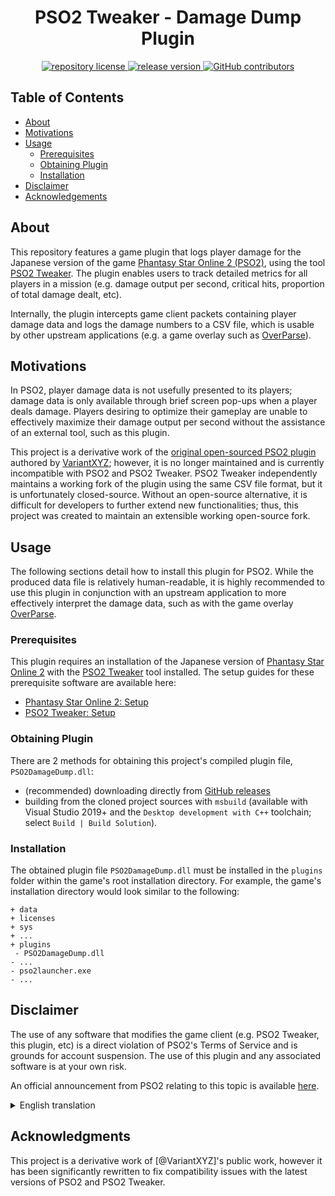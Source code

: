 <h1 align="center">
    PSO2 Tweaker - Damage Dump Plugin
</h1>

<p align="center">
    <a href="https://github.com/approved/PSO2DamageDump/blob/master/LICENSE">
        <img alt="repository license" src="https://img.shields.io/github/license/approved/PSO2DamageDump?style=for-the-badge"/>
    </a>
    <a href="https://github.com/approved/PSO2DamageDump/releases">
        <img alt="release version" src="https://img.shields.io/github/v/tag/approved/PSO2DamageDump?style=for-the-badge&logo=visual-studio"/>
    </a>
    <a href="https://github.com/approved/PSO2DamageDump/graphs/contributors">
        <img alt="GitHub contributors" src="https://img.shields.io/github/contributors/approved/PSO2DamageDump?color=green&logo=github&style=for-the-badge"/>
    </a>
</p>


## Table of Contents
- [About](#about)
- [Motivations](#motivations)
- [Usage](#usage)
  - [Prerequisites](#prerequisites)
  - [Obtaining Plugin](#obtaining-plugin)
  - [Installation](#installation)
- [Disclaimer](#disclaimer)
- [Acknowledgements](#acknowledgments)


## About
This repository features a game plugin that logs player damage for the Japanese version of the game [Phantasy Star Online 2 (PSO2)](https://pso2.jp/), using the tool [PSO2 Tweaker](https://arks-layer.com/). The plugin enables users to track detailed metrics for all players in a mission (e.g. damage output per second, critical hits, proportion of total damage dealt, etc).

Internally, the plugin intercepts game client packets containing player damage data and logs the damage numbers to a CSV file, which is usable by other upstream applications (e.g. a game overlay such as [OverParse](https://github.com/mysterious64/OverParse)).


## Motivations
In PSO2, player damage data is not usefully presented to its players; damage data is only available through brief screen pop-ups when a player deals damage. Players desiring to optimize their gameplay are unable to effectively maximize their damage output per second without the assistance of an external tool, such as this plugin.

This project is a derivative work of the [original open-sourced PSO2 plugin](https://github.com/VariantXYZ/PSO2DamageDump) authored by [VariantXYZ](https://github.com/VariantXYZ); however, it is no longer maintained and is currently incompatible with PSO2 and PSO2 Tweaker. PSO2 Tweaker independently maintains a working fork of the plugin using the same CSV file format, but it is unfortunately closed-source. Without an open-source alternative, it is difficult for developers to further extend new functionalities; thus, this project was created to maintain an extensible working open-source fork.


## Usage
The following sections detail how to install this plugin for PSO2. While the produced data file is relatively human-readable, it is highly recommended to use this plugin in conjunction with an upstream application to more effectively interpret the damage data, such as with the game overlay [OverParse](https://github.com/mysterious64/OverParse).

### Prerequisites
This plugin requires an installation of the Japanese version of [Phantasy Star Online 2](https://pso2.jp/) with the [PSO2 Tweaker](https://arks-layer.com/) tool installed. The setup guides for these prerequisite software are available here:
- [Phantasy Star Online 2: Setup](http://pso2.jp/players/manual/setup/pc/)
- [PSO2 Tweaker: Setup](https://arks-layer.com/setup.html)

### Obtaining Plugin
There are 2 methods for obtaining this project's compiled plugin file, `PSO2DamageDump.dll`:
- (recommended) downloading directly from [GitHub releases](https://github.com/approved/PSO2DamageDump/releases)
- building from the cloned project sources with `msbuild` (available with Visual Studio 2019+ and the `Desktop development with C++` toolchain; select `Build | Build Solution`).


### Installation
The obtained plugin file `PSO2DamageDump.dll` must be installed in the `plugins` folder within the game's root installation directory. For example, the game's installation directory would look similar to the following:

```
+ data
+ licenses
+ sys
+ ...
+ plugins
 - PSO2DamageDump.dll
- ...
- pso2launcher.exe
- ...
```


## Disclaimer
The use of any software that modifies the game client (e.g. PSO2 Tweaker, this plugin, etc) is a direct violation of PSO2's Terms of Service and is grounds for account suspension. The use of this plugin and any associated software is at your own risk.

An official announcement from PSO2 relating to this topic is available [here](http://pso2.jp/players/news/9224/).
<details>
    <summary>English translation</summary>
    
> The "PSO2" management team has confirmed the existence of an external tool that analyzes and acquires the internal information and numerical values of "PSO2".
>
> Using such an external tool is a violation of the Terms of Service, which violates Article 9 of the Terms of Service (Prohibition of cheating and cheating).
>
> We take measures to block access from external tools at any time, but if it is confirmed that such a tool is being used in the future, we will suspend the use of the corresponding account without notice based on the terms of use. Therefore, please do not use it.
</details>


## Acknowledgments
This project is a derivative work of [@VariantXYZ]'s public work, however it has been significantly rewritten to fix compatibility issues with the latest versions of PSO2 and PSO2 Tweaker.
